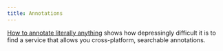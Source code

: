 ```yaml
---
title: Annotations
---
```


[How to annotate literally anything](https://beepb00p.xyz/annotating.html) shows how depressingly difficult
it is to find a service that allows you cross-platform, searchable annotations.
